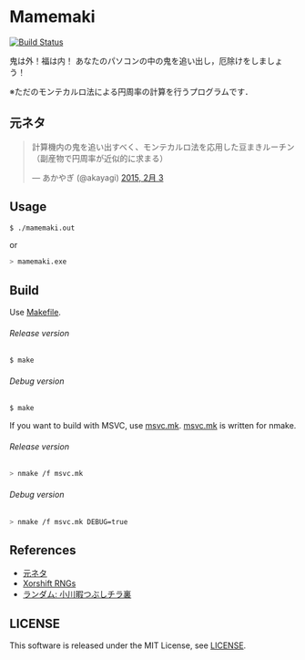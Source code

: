 Mamemaki
========

[![Build Status](https://travis-ci.org/koturn/Mamemaki.png)](https://travis-ci.org/koturn/Mamemaki)

鬼は外！福は内！
あなたのパソコンの中の鬼を追い出し，厄除けをしましょう！

※ただのモンテカルロ法による円周率の計算を行うプログラムです．

## 元ネタ

<blockquote class="twitter-tweet" lang="ja"><p>計算機内の鬼を追い出すべく、モンテカルロ法を応用した豆まきルーチン（副産物で円周率が近似的に求まる）</p>&mdash; あかやぎ (@akayagi) <a href="https://twitter.com/akayagi/status/562533440336048128">2015, 2月 3</a></blockquote>
<script async src="//platform.twitter.com/widgets.js" charset="utf-8"></script>


## Usage

```sh
$ ./mamemaki.out
```

or

```sh
> mamemaki.exe
```


## Build

Use [Makefile](Makefile).

###### Release version

```sh
$ make
```

###### Debug version

```sh
$ make
```

If you want to build with MSVC, use [msvc.mk](msvc.mk).
[msvc.mk](msvc.mk) is written for nmake.

###### Release version

```sh
> nmake /f msvc.mk
```

###### Debug version

```sh
> nmake /f msvc.mk DEBUG=true
```


## References

- [元ネタ](https://twitter.com/akayagi/status/562533440336048128)
- [Xorshift RNGs](http://www.jstatsoft.org/v08/i14/paper)
- [ランダム: 小川暇つぶしチラ裏](http://ogawa-sankinkoutai.seesaa.net/article/108848981.html)


## LICENSE

This software is released under the MIT License, see [LICENSE](LICENSE).
